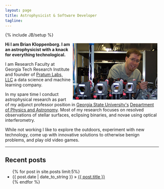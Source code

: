 ```yaml
---
layout: page
title: Astrophysicist & Software Developer
tagline:
---
```

{% include JB/setup %}


<!--- Enable markdown parsing inside of a div using markdown="1" --->
<img class="img-responsive img-thumbnail"
    style="float: right; width: 55%; margin: 5px;"
    src="/images/brian-at-chara.jpg"
    alt="A photograph of Brian Kloppenborg at CHARA" />
**Hi I am Brian Kloppenborg. I am an astrophysicist with a knack for everything
technological.**

I am Research Faculty at Georgia Tech Research Institute and founder of
[Pratum Labs, LLC](http://pratumlabs.com) a data science and machine learning
company.

In my spare time I conduct astrophysical research as part of my adjunct
professor position in [Georgia State University's](http://gsu.edu)
[Department of Physics and Astronomy](http://phy-astr.gsu.edu/).
Most of my research focuses on resolved observations of stellar surfaces,
eclipsing binaries, and novae using optical interferometry.

While not working I like to explore the outdoors, experiment with new technology,
come up with innovative solutions to otherwise benign problems, and play old
video games.

-----

## Recent posts

<ul class="posts">
  {% for post in site.posts limit:5%}
    <li><span>{{ post.date | date_to_string }}</span> &raquo; <a href="{{ BASE_PATH }}{{ post.url }}">{{ post.title }}</a></li>
  {% endfor %}
</ul>
